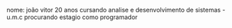 nome: joão vitor
20 anos
cursando analise e desenvolvimento de sistemas - u.m.c
procurando estagio como programador 
